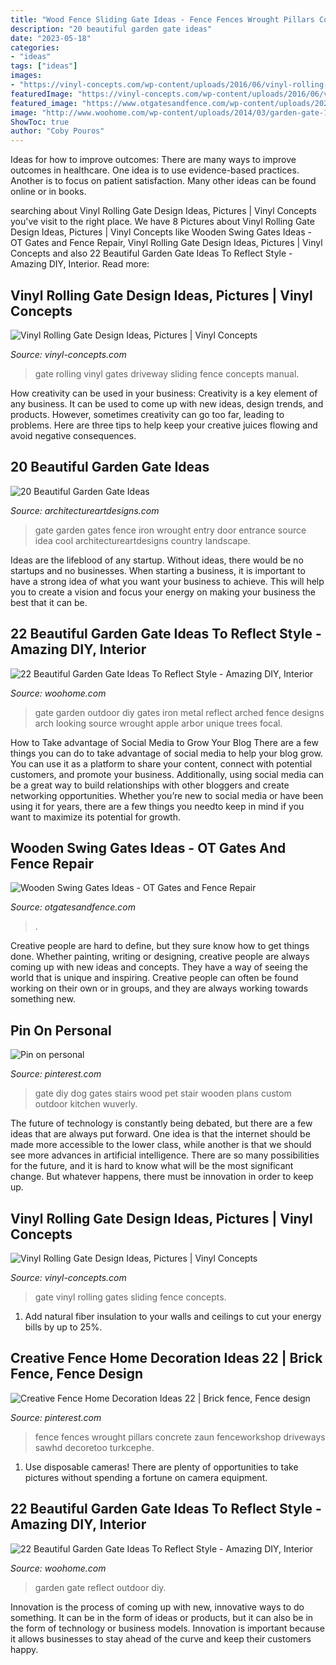 ```yaml
---
title: "Wood Fence Sliding Gate Ideas - Fence Fences Wrought Pillars Concrete Zaun Fenceworkshop Driveways Sawhd Decoretoo Turkcephe"
description: "20 beautiful garden gate ideas"
date: "2023-05-18"
categories:
- "ideas"
tags: ["ideas"]
images:
- "https://vinyl-concepts.com/wp-content/uploads/2016/06/vinyl-rolling-gate-12.jpg"
featuredImage: "https://vinyl-concepts.com/wp-content/uploads/2016/06/vinyl-rolling-gate-12.jpg"
featured_image: "https://www.otgatesandfence.com/wp-content/uploads/2021/04/Wooden-Driveway-Swing-Gate5-rotated-e1584657231221.jpeg"
image: "http://www.woohome.com/wp-content/uploads/2014/03/garden-gate-14.jpg"
ShowToc: true
author: "Coby Pouros"
---
```



Ideas for how to improve outcomes:
There are many ways to improve outcomes in healthcare. One idea is to use evidence-based practices. Another is to focus on patient satisfaction. Many other ideas can be found online or in books.

	

		
searching about Vinyl Rolling Gate Design Ideas, Pictures | Vinyl Concepts you've visit to the right place. We have 8 Pictures about Vinyl Rolling Gate Design Ideas, Pictures | Vinyl Concepts like Wooden Swing Gates Ideas - OT Gates and Fence Repair, Vinyl Rolling Gate Design Ideas, Pictures | Vinyl Concepts and also 22 Beautiful Garden Gate Ideas To Reflect Style - Amazing DIY, Interior. Read more:
		
    
## Vinyl Rolling Gate Design Ideas, Pictures | Vinyl Concepts

<img loading=lazy src="https://vinyl-concepts.com/wp-content/uploads/2016/06/vinyl-rolling-gate-12.jpg" onerror="this.onerror=null;this.src='https://tse4.mm.bing.net/th?id=OIP.Y13GlfXhm568S_1PFEXcQAHaFj&amp;pid=15.1';" alt="Vinyl Rolling Gate Design Ideas, Pictures | Vinyl Concepts">

_Source: vinyl-concepts.com_

>gate rolling vinyl gates driveway sliding fence concepts manual. 

	

How creativity can be used in your business:
Creativity is a key element of any business. It can be used to come up with new ideas, design trends, and products. However, sometimes creativity can go too far, leading to problems. Here are three tips to help keep your creative juices flowing and avoid negative consequences.

    
## 20 Beautiful Garden Gate Ideas

<img loading=lazy src="http://www.architectureartdesigns.com/wp-content/uploads/2013/03/Gates-ArchitectureArtDesigns-19.jpg" onerror="this.onerror=null;this.src='https://tse4.mm.bing.net/th?id=OIP.WN3wySAEMD5NgRVaVlph9QHaJ6&amp;pid=15.1';" alt="20 Beautiful Garden Gate Ideas">

_Source: architectureartdesigns.com_

>gate garden gates fence iron wrought entry door entrance source idea cool architectureartdesigns country landscape. 

	

Ideas are the lifeblood of any startup. Without ideas, there would be no startups and no businesses. When starting a business, it is important to have a strong idea of what you want your business to achieve. This will help you to create a vision and focus your energy on making your business the best that it can be.

    
## 22 Beautiful Garden Gate Ideas To Reflect Style - Amazing DIY, Interior

<img loading=lazy src="http://www.woohome.com/wp-content/uploads/2014/03/garden-gate-10.jpg" onerror="this.onerror=null;this.src='https://tse3.mm.bing.net/th?id=OIP.qBda0-Vjd_bPaF8uKG3ExgHaLH&amp;pid=15.1';" alt="22 Beautiful Garden Gate Ideas To Reflect Style - Amazing DIY, Interior">

_Source: woohome.com_

>gate garden outdoor diy gates iron metal reflect arched fence designs arch looking source wrought apple arbor unique trees focal. 

	

How to Take advantage of Social Media to Grow Your Blog
There are a few things you can do to take advantage of social media to help your blog grow. You can use it as a platform to share your content, connect with potential customers, and promote your business. Additionally, using social media can be a great way to build relationships with other bloggers and create networking opportunities. Whether you’re new to social media or have been using it for years, there are a few things you needto keep in mind if you want to maximize its potential for growth.

    
## Wooden Swing Gates Ideas - OT Gates And Fence Repair

<img loading=lazy src="https://www.otgatesandfence.com/wp-content/uploads/2021/04/Wooden-Driveway-Swing-Gate5-rotated-e1584657231221.jpeg" onerror="this.onerror=null;this.src='https://tse4.mm.bing.net/th?id=OIP.3SQdjERRxhE716hu3BZS-wHaPn&amp;pid=15.1';" alt="Wooden Swing Gates Ideas - OT Gates and Fence Repair">

_Source: otgatesandfence.com_

>. 

	

Creative people are hard to define, but they sure know how to get things done. Whether painting, writing or designing, creative people are always coming up with new ideas and concepts. They have a way of seeing the world that is unique and inspiring. Creative people can often be found working on their own or in groups, and they are always working towards something new.

    
## Pin On Personal

<img loading=lazy src="https://i.pinimg.com/736x/e7/3b/73/e73b7394e9d78f87e9cf2ca378ac1ee8--wood-baby-gate-baby-gate-diy.jpg" onerror="this.onerror=null;this.src='https://tse1.mm.bing.net/th?id=OIP.0ARgPXQ5bPN41r-REypzqgHaJ3&amp;pid=15.1';" alt="Pin on personal">

_Source: pinterest.com_

>gate diy dog gates stairs wood pet stair wooden plans custom outdoor kitchen wuverly. 

	

The future of technology is constantly being debated, but there are a few ideas that are always put forward. One idea is that the internet should be made more accessible to the lower class, while another is that we should see more advances in artificial intelligence. There are so many possibilities for the future, and it is hard to know what will be the most significant change. But whatever happens, there must be innovation in order to keep up.

    
## Vinyl Rolling Gate Design Ideas, Pictures | Vinyl Concepts

<img loading=lazy src="https://vinyl-concepts.com/wp-content/uploads/2016/06/vinyl-rolling-gate-05.jpg" onerror="this.onerror=null;this.src='https://tse1.mm.bing.net/th?id=OIP.lvny5CMbeXWhBy9mUCbh0QHaFj&amp;pid=15.1';" alt="Vinyl Rolling Gate Design Ideas, Pictures | Vinyl Concepts">

_Source: vinyl-concepts.com_

>gate vinyl rolling gates sliding fence concepts. 

	

1. Add natural fiber insulation to your walls and ceilings to cut your energy bills by up to 25%.

    
## Creative Fence Home Decoration Ideas 22 | Brick Fence, Fence Design

<img loading=lazy src="https://i.pinimg.com/736x/2e/cf/5d/2ecf5d8380262f86ac63a0e133698caa.jpg" onerror="this.onerror=null;this.src='https://tse3.mm.bing.net/th?id=OIP.E8KAUYAuotZTLso8el90qwHaEa&amp;pid=15.1';" alt="Creative Fence Home Decoration Ideas 22 | Brick fence, Fence design">

_Source: pinterest.com_

>fence fences wrought pillars concrete zaun fenceworkshop driveways sawhd decoretoo turkcephe. 

	

1. Use disposable cameras! There are plenty of opportunities to take pictures without spending a fortune on camera equipment.

    
## 22 Beautiful Garden Gate Ideas To Reflect Style - Amazing DIY, Interior

<img loading=lazy src="http://www.woohome.com/wp-content/uploads/2014/03/garden-gate-14.jpg" onerror="this.onerror=null;this.src='https://tse3.mm.bing.net/th?id=OIP.vxjCLjfb3gXptKDbF-WPhwHaLH&amp;pid=15.1';" alt="22 Beautiful Garden Gate Ideas To Reflect Style - Amazing DIY, Interior">

_Source: woohome.com_

>garden gate reflect outdoor diy. 

	

Innovation is the process of coming up with new, innovative ways to do something. It can be in the form of ideas or products, but it can also be in the form of technology or business models. Innovation is important because it allows businesses to stay ahead of the curve and keep their customers happy.

